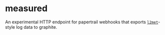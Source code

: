 # measured

An experimental HTTP endpoint for papertrail webhooks that exports [`l2met`](https://github.com/ryandotsmith/l2met)-style log data to graphite.
